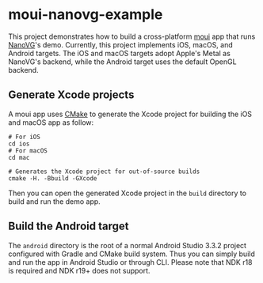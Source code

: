 # moui-nanovg-example

This project demonstrates how to build a cross-platform [moui](https://github.com/ollix/moui) app that runs [NanoVG](https://github.com/memononen/nanovg)'s demo. Currently, this project implements iOS, macOS, and Android targets. The iOS and macOS targets adopt Apple's Metal as NanoVG's backend, while the Android target uses the default OpenGL backend.

## Generate Xcode projects

A moui app uses [CMake](https://cmake.org) to generate the Xcode project for
building the iOS and macOS app as follow:

    # For iOS
    cd ios
    # For macOS
    cd mac

    # Generates the Xcode project for out-of-source builds
    cmake -H. -Bbuild -GXcode

Then you can open the generated Xcode project in the `build` directory to build
and run the demo app.

## Build the Android target

The `android` directory is the root of a normal Android Studio 3.3.2 project configured with Gradle and CMake build system. Thus you can simply build and run the app in Android Studio or through CLI. Please note that NDK r18 is required and NDK r19+ does not support.
